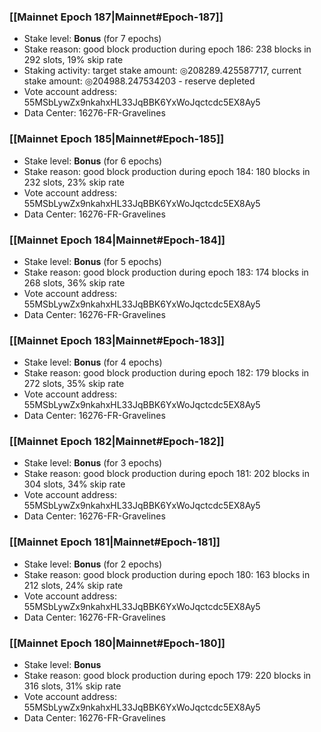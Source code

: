### [[Mainnet Epoch 187|Mainnet#Epoch-187]]
* Stake level: **Bonus** (for 7 epochs)
* Stake reason: good block production during epoch 186: 238 blocks in 292 slots, 19% skip rate
* Staking activity: target stake amount: ◎208289.425587717, current stake amount: ◎204988.247534203 - reserve depleted
* Vote account address: 55MSbLywZx9nkahxHL33JqBBK6YxWoJqctcdc5EX8Ay5
* Data Center: 16276-FR-Gravelines
### [[Mainnet Epoch 185|Mainnet#Epoch-185]]
* Stake level: **Bonus** (for 6 epochs)
* Stake reason: good block production during epoch 184: 180 blocks in 232 slots, 23% skip rate
* Vote account address: 55MSbLywZx9nkahxHL33JqBBK6YxWoJqctcdc5EX8Ay5
* Data Center: 16276-FR-Gravelines
### [[Mainnet Epoch 184|Mainnet#Epoch-184]]
* Stake level: **Bonus** (for 5 epochs)
* Stake reason: good block production during epoch 183: 174 blocks in 268 slots, 36% skip rate
* Vote account address: 55MSbLywZx9nkahxHL33JqBBK6YxWoJqctcdc5EX8Ay5
* Data Center: 16276-FR-Gravelines
### [[Mainnet Epoch 183|Mainnet#Epoch-183]]
* Stake level: **Bonus** (for 4 epochs)
* Stake reason: good block production during epoch 182: 179 blocks in 272 slots, 35% skip rate
* Vote account address: 55MSbLywZx9nkahxHL33JqBBK6YxWoJqctcdc5EX8Ay5
* Data Center: 16276-FR-Gravelines
### [[Mainnet Epoch 182|Mainnet#Epoch-182]]
* Stake level: **Bonus** (for 3 epochs)
* Stake reason: good block production during epoch 181: 202 blocks in 304 slots, 34% skip rate
* Vote account address: 55MSbLywZx9nkahxHL33JqBBK6YxWoJqctcdc5EX8Ay5
* Data Center: 16276-FR-Gravelines
### [[Mainnet Epoch 181|Mainnet#Epoch-181]]
* Stake level: **Bonus** (for 2 epochs)
* Stake reason: good block production during epoch 180: 163 blocks in 212 slots, 24% skip rate
* Vote account address: 55MSbLywZx9nkahxHL33JqBBK6YxWoJqctcdc5EX8Ay5
* Data Center: 16276-FR-Gravelines
### [[Mainnet Epoch 180|Mainnet#Epoch-180]]
* Stake level: **Bonus**
* Stake reason: good block production during epoch 179: 220 blocks in 316 slots, 31% skip rate
* Vote account address: 55MSbLywZx9nkahxHL33JqBBK6YxWoJqctcdc5EX8Ay5
* Data Center: 16276-FR-Gravelines
